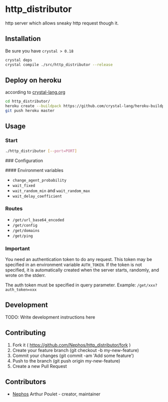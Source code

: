 # http_distributor

http server which allows sneaky http request though it.

## Installation

Be sure you have ``crystal > 0.18``

```sh
crystal deps
crystal compile ./src/http_distributor --release
```

## Deploy on heroku

according to [crystal-lang.org](https://crystal-lang.org/2016/05/26/heroku-buildpack.html)

```sh
cd http_distributor/
heroku create --buildpack https://github.com/crystal-lang/heroku-buildpack-crystal.git
git push heroku master
```

## Usage

### Start
```sh
./http_distributor [--port=PORT]
```

### Configuration

#### Environment variables

- ``change_agent_probability``
- ``wait_fixed``
- ``wait_random_min`` and ``wait_random_max``
- ``wait_delay_coefficient``

### Routes
- ``/get/url_base64_encoded``
- ``/get/config``
- ``/get/domains``
- ``/get/ping``

### Important
You need an authentication token to do any request.
This token may be specified in an environment variable ``AUTH_TOKEN``.
If the token is not specified, it is automatically created when the server
starts, randomly, and wrote on the stderr.

The auth token must be specified in query parameter.
Example: ``/get/xxx?auth_token=xxx``

## Development

TODO: Write development instructions here

## Contributing

1. Fork it ( https://github.com/Nephos/http_distributor/fork )
2. Create your feature branch (git checkout -b my-new-feature)
3. Commit your changes (git commit -am 'Add some feature')
4. Push to the branch (git push origin my-new-feature)
5. Create a new Pull Request

## Contributors

- [Nephos](https://github.com/Nephos) Arthur Poulet - creator, maintainer
